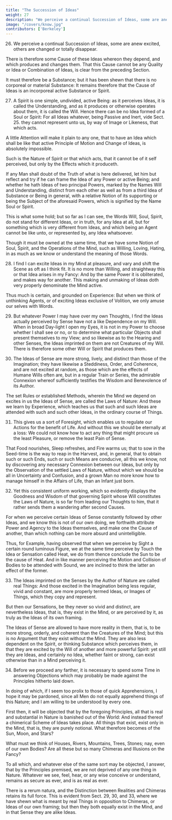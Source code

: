 ```yaml
---
title: "The Succession of Ideas"
weight: 27
description: "We perceive a continual Succession of Ideas, some are anew excited, others are changed or totally disappear"
image: "/covers/know.jpg"
contributors: ['Berkeley']
---
```




26. We perceive a continual Succession of Ideas, some are anew excited, others are changed or totally disappear. 

There is therefore some Cause of these Ideas whereon they depend, and which produces and changes them. That this Cause cannot be any Quality or Idea or Combination of Ideas, is clear from the preceding Section. 

It must therefore be a Substance; but it has been shewn that there is no corporeal or material Substance: It remains therefore that the Cause of Ideas is an incorporeal active Substance or Spirit.


27. A Spirit is one simple, undivided, active Being: as it perceives Ideas, it is called the Understanding, and as it produces or otherwise operates about them, it is called the Will. Hence there can be no Idea formed of a Soul or Spirit: For all Ideas whatever, being Passive and Inert, vide Sect. 25. they cannot represent unto us, by way of Image or Likeness, that which acts. 

A little Attention will make it plain to any one, that to have an Idea which shall be like that active Principle of Motion and Change of Ideas, is absolutely impossible.


Such is the Nature of Spirit or that which acts, that it cannot be of it self perceived, but only by the Effects which it produceth.

If any Man shall doubt of the Truth of what is here delivered, let him but reflect and try if he can frame the Idea of any Power or active Being; and whether he hath Ideas of two principal Powers, marked by the Names Will and Understanding, distinct from each other as well as from a third Idea of Substance or Being in general, with a relative Notion of its supporting or being the Subject of the aforesaid Powers, which is signified by the Name Soul or Spirit.

This is what some hold; but so far as I can see, the Words Will, Soul, Spirit, do not stand for different Ideas, or in truth, for any Idea at all, but for something which is very different from Ideas, and which being an Agent cannot be like unto, or represented by, any Idea whatsoever.

Though it must be owned at the same time, that we have some Notion of Soul, Spirit, and the Operations of the Mind, such as Willing, Loving, Hating, in as much as we know or understand the meaning of those Words.


28. I find I can excite Ideas in my Mind at pleasure, and vary and shift the Scene as oft as I think fit. It is no more than Willing, and straightway this or that Idea arises in my Fancy: And by the same Power it is obliterated, and makes way for another. This making and unmaking of Ideas doth very properly denominate the Mind active. 

Thus much is certain, and grounded on Experience: But when we think of unthinking Agents, or of exciting Ideas exclusive of Volition, we only amuse our selves with Words.

29. But whatever Power I may have over my own Thoughts, I find the Ideas actually perceived by Sense have not a like Dependence on my Will. When in broad Day-light I open my Eyes, it is not in my Power to choose whether I shall see or no, or to determine what particular Objects shall present themselves to my View; and so likewise as to the Hearing and other Senses, the Ideas imprinted on them are not Creatures of my Will. There is therefore some other Will or Spirit that produces them.


30. The Ideas of Sense are more strong, lively, and distinct than those of the Imagination; they have likewise a Steddiness, Order, and Coherence, and are not excited at random, as those which are the effects of Humane Wills often are, but in a regular Train or Series, the admirable Connexion whereof sufficiently testifies the Wisdom and Benevolence of its Author. 

The set Rules or established Methods, wherein the Mind we depend on excites in us the Ideas of Sense, are called the Laws of Nature: And these we learn by Experience, which teaches us that such and such Ideas are attended with such and such other Ideas, in the ordinary course of Things.


31. This gives us a sort of Foresight, which enables us to regulate our Actions for the benefit of Life. And without this we should be eternally at a loss: We could not know how to act any thing that might procure us the least Pleasure, or remove the least Pain of Sense.

That Food nourishes, Sleep refreshes, and Fire warms us; that to sow in the Seed-time is the way to reap in the Harvest, and, in general, that to obtain such or such Ends, such or such Means are conducive, all this we know, not by discovering any necessary Connexion between our Ideas, but only by the Observation of the settled Laws of Nature, without which we should be all in Uncertainty and Confusion, and a grown Man no more know how to manage himself in the Affairs of Life, than an Infant just born.


32. Yet this consistent uniform working, which so evidently displays the Goodness and Wisdom of that governing Spirit whose Will constitutes the Laws of Nature, is so far from leading our Thoughts to him, that it rather sends them a wandering after second Causes. 

For when we perceive certain Ideas of Sense constantly followed by other Ideas, and we know this is not of our own doing, we forthwith attribute Power and Agency to the Ideas themselves, and make one the Cause of another, than which nothing can be more absurd and unintelligible. 

Thus, for Example, having observed that when we perceive by Sight a certain round luminous Figure, we at the same time perceive by Touch the Idea or Sensation called Heat, we do from thence conclude the Sun to be the cause of Heat. And in like manner perceiving the Motion and Collision of Bodies to be attended with Sound, we are inclined to think the latter an effect of the former.


33. The Ideas imprinted on the Senses by the Author of Nature are called real Things: And those excited in the Imagination being less regular, vivid and constant, are more properly termed Ideas, or Images of Things, which they copy and represent. 

But then our Sensations, be they never so vivid and distinct, are nevertheless Ideas, that is, they exist in the Mind, or are perceived by it, as truly as the Ideas of its own framing.

The Ideas of Sense are allowed to have more reality in them, that is, to be more strong, orderly, and coherent than the Creatures of the Mind; but this is no Argument that they exist without the Mind. They are also less dependent on the Spirit, or thinking Substance which perceives them, in that they are excited by the Will of another and more powerful Spirit: yet still they are Ideas, and certainly no Idea, whether faint or strong, can exist otherwise than in a Mind perceiving it.


34. Before we proceed any farther, it is necessary to spend some Time in answering Objections which may probably be made against the Principles hitherto laid down.

In doing of which, if I seem too prolix to those of quick Apprehensions, I hope it may be pardoned, since all Men do not equally apprehend things of this Nature; and I am willing to be understood by every one. 

First then, it will be objected that by the foregoing Principles, all that is real and substantial in Nature is banished out of the World: And instead thereof a chimerical Scheme of Ideas takes place. All things that exist, exist only in the Mind, that is, they are purely notional. What therefore becomes of the Sun, Moon, and Stars?

What must we think of Houses, Rivers, Mountains, Trees, Stones; nay, even of our own Bodies? Are all these but so many Chimeras and Illusions on the Fancy? 

To all which, and whatever else of the same sort may be objected, I answer, that by the Principles premised, we are not deprived of any one thing in Nature. Whatever we see, feel, hear, or any wise conceive or understand, remains as secure as ever, and is as real as ever.

There is a rerum natura, and the Distinction between Realities and Chimeras retains its full force. This is evident from Sect. 29, 30, and 33, where we have shewn what is meant by real Things in opposition to Chimeras, or Ideas of our own framing; but then they both equally exist in the Mind, and in that Sense they are alike Ideas.

